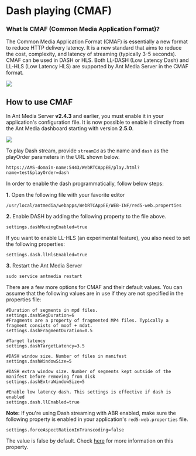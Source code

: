 # Dash playing (CMAF)

### What Is CMAF (Common Media Application Format)?

The Common Media Application Format (CMAF) is essentially a new format to reduce HTTP delivery latency. It is a new standard that aims to reduce the cost, complexity, and latency of streaming (typically 3-5 seconds). CMAF can be used in DASH or HLS. Both LL-DASH (Low Latency Dash) and LL-HLS (Low Latency HLS) are supported by Ant Media Server in the CMAF format.

![](@site/static/img/126611-CMAF-Fig1-ORG.jpg)

How to use CMAF
---------------

In Ant Media Server **v2.4.3** and earlier, you must enable it in your application's configuration file. It is now possible to enable it directly from the Ant Media dashboard starting with version **2.5.0**.

![](@site/static/img/playing-live-streams/dash-playing/dash-enabled.png)

To play Dash stream, provide ```streamId``` as the name and ```dash``` as the playOrder parameters in the URL shown below. 
    
```https://AMS-domain-name:5443/WebRTCAppEE/play.html?name=test&playOrder=dash```

In order to enable the dash programmatically, follow below steps:

**1.** Open the following file with your favorite editor

    /usr/local/antmedia/webapps/WebRTCAppEE/WEB-INF/red5-web.properties

**2.** Enable DASH by adding the following property to the file above.

    settings.dashMuxingEnabled=true

If you want to enable LL-HLS (an experimental feature), you also need to set the following properties:

    settings.dash.llHlsEnabled=true

**3.** Restart the Ant Media Server

    sudo service antmedia restart

There are a few more options for CMAF and their default values. You can assume that the following values are in use if they are not specified in the properties file:

    #Duration of segments in mpd files.
    settings.dashSegDuration=6
    #Fragments are a property of fragmented MP4 files. Typically a fragment consists of moof + mdat.
    settings.dashFragmentDuration=0.5
    
    #Target latency
    settings.dashTargetLatency=3.5
    
    #DASH window size. Number of files in manifest
    settings.dashWindowSize=5
    
    #DASH extra window size. Number of segments kept outside of the manifest before removing from disk
    settings.dashExtraWindowSize=5
    
    #Enable low latency dash. This settings is effective if dash is enabled
    settings.dash.llEnabled=true

**Note:** If you're using Dash streaming with ABR enabled, make sure the following property is enabled in your application's ```red5-web.properties``` file.

    settings.forceAspectRationInTranscoding=false

The value is false by default. Check [here](https://antmedia.io/javadoc/io/antmedia/AppSettings.html#forceAspectRatioInTranscoding) for more information on this property.
